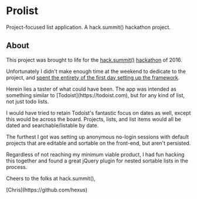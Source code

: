 # Prolist

Project-focused list application. A hack.summit() hackathon project.

## About

This project was brought to life for the [hack.summit()](https://hacksummit.org/) [hackathon](https://www.koding.com/Hackathon) of 2016.

Unfortunately I didn't make enough time at the weekend to dedicate to the project, and [spent the entirety of the first day setting up the framework](https://github.com/hexus/hacksummit/compare/5c149627e29c6b3cf0de6c092ec094a30855da5e...88f76fea57d60f6d1ebbbadacc6f59a4db89bef9).</p>
<p>Herein lies a taster of what could have been. The app was intended as something similar to [Todoist](https://todoist.com), but for any kind of list, not just todo lists.</p>
<p>I would have tried to retain Todoist's fantastic focus on dates as well, except this would be across the board. Projects, lists, and list items would all be dated and searchable/listable by date.</p>
<p>The furthest I got was setting up anonymous no-login sessions with default projects that are editable and sortable on the front-end, but aren't persisted.</p>
<p>Regardless of not reaching my minimum viable product, I had fun hacking this together and found a great jQuery plugin for nested sortable lists in the process.</p>
<p>Cheers to the folks at hack.summit(),</p>
<p>[Chris](https://github.com/hexus)</p>
